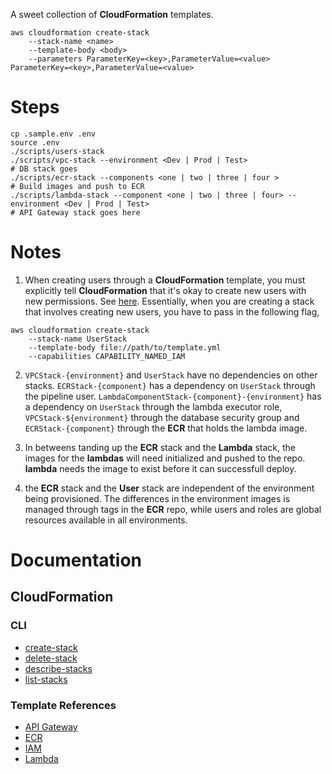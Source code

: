 A sweet collection of **CloudFormation** templates.


```
aws cloudformation create-stack
    --stack-name <name>
    --template-body <body>
    --parameters ParameterKey=<key>,ParameterValue=<value> ParameterKey=<key>,ParameterValue=<value>
```
# Steps

```
cp .sample.env .env
source .env
./scripts/users-stack
./scripts/vpc-stack --environment <Dev | Prod | Test>
# DB stack goes 
./scripts/ecr-stack --components <one | two | three | four >
# Build images and push to ECR
./scripts/lambda-stack --component <one | two | three | four> --environment <Dev | Prod | Test>
# API Gateway stack goes here
```

# Notes

1. When creating users through a **CloudFormation** template, you must explicitly tell **CloudFormation** that it's okay to create new users with new permissions. See [here](https://docs.aws.amazon.com/AWSCloudFormation/latest/APIReference/API_CreateStack.html). Essentially, when you are creating a stack that involves creating new users, you have to pass in the following flag,

```
aws cloudformation create-stack
    --stack-name UserStack
    --template-body file://path/to/template.yml
    --capabilities CAPABILITY_NAMED_IAM
```

2. `VPCStack-{environment}` and `UserStack` have no dependencies on other stacks. `ECRStack-{component}` has a dependency on `UserStack` through the pipeline user. `LambdaComponentStack-{component}-{environment}` has a dependency on `UserStack` through the lambda executor role, `VPCStack-${environment}` through the database security group and `ECRStack-{component}` through the **ECR** that holds the lambda image.

3. In betweens tanding up the **ECR** stack and the **Lambda** stack, the images for the **lambdas** will need initialized and pushed to the repo. **lambda** needs the image to exist before it can successfull deploy.

4. the **ECR** stack and the **User** stack are independent of the environment being provisioned. The differences in the environment images is managed through tags in the **ECR** repo, while users and roles are global resources available in all environments.

# Documentation
## CloudFormation
### CLI
- [create-stack](https://docs.aws.amazon.com/cli/latest/reference/cloudformation/create-stack.html)
- [delete-stack](https://docs.aws.amazon.com/cli/latest/reference/cloudformation/delete-stack.html)
- [describe-stacks](https://docs.aws.amazon.com/cli/latest/reference/cloudformation/describe-stacks.html)
- [list-stacks](https://docs.aws.amazon.com/cli/latest/reference/cloudformation/list-stacks.html)

### Template References
- [API Gateway](https://docs.aws.amazon.com/AWSCloudFormation/latest/UserGuide/AWS_ApiGateway.html)
- [ECR](https://docs.aws.amazon.com/AWSCloudFormation/latest/UserGuide/AWS_ECR.html)
- [IAM](https://docs.aws.amazon.com/AWSCloudFormation/latest/UserGuide/AWS_IAM.html)
- [Lambda](https://docs.aws.amazon.com/AWSCloudFormation/latest/UserGuide/AWS_Lambda.html)

